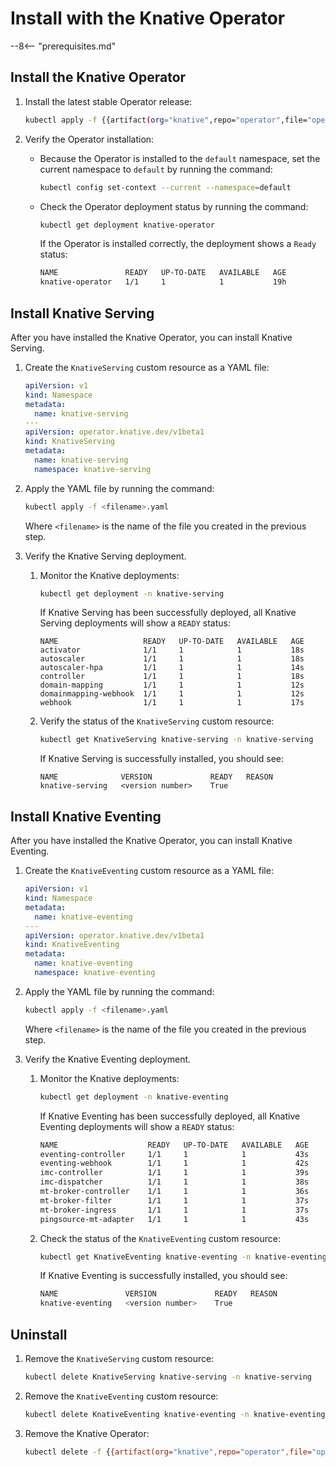 # Install with the Knative Operator

--8<-- "prerequisites.md"

## Install the Knative Operator

1. Install the latest stable Operator release:

    ```bash
    kubectl apply -f {{artifact(org="knative",repo="operator",file="operator.yaml" )}}
    ```

1. Verify the Operator installation:

    - Because the Operator is installed to the `default` namespace, set the current namespace to `default` by running the command:

        ```bash
        kubectl config set-context --current --namespace=default
        ```

    - Check the Operator deployment status by running the command:

        ```bash
        kubectl get deployment knative-operator
        ```

        If the Operator is installed correctly, the deployment shows a `Ready` status:

        ```{.bash .no-copy}
        NAME               READY   UP-TO-DATE   AVAILABLE   AGE
        knative-operator   1/1     1            1           19h
        ```

## Install Knative Serving

After you have installed the Knative Operator, you can install Knative Serving.

1. Create the `KnativeServing` custom resource as a YAML file:

    ```yaml
    apiVersion: v1
    kind: Namespace
    metadata:
      name: knative-serving
    ---
    apiVersion: operator.knative.dev/v1beta1
    kind: KnativeServing
    metadata:
      name: knative-serving
      namespace: knative-serving
    ```

1. Apply the YAML file by running the command:

    ```bash
    kubectl apply -f <filename>.yaml
    ```

    Where `<filename>` is the name of the file you created in the previous step.

1. Verify the Knative Serving deployment.

    1. Monitor the Knative deployments:

        ```bash
        kubectl get deployment -n knative-serving
        ```

        If Knative Serving has been successfully deployed, all Knative Serving deployments will show a `READY` status:

        ```{ .bash .no-copy }
        NAME                   READY   UP-TO-DATE   AVAILABLE   AGE
        activator              1/1     1            1           18s
        autoscaler             1/1     1            1           18s
        autoscaler-hpa         1/1     1            1           14s
        controller             1/1     1            1           18s
        domain-mapping         1/1     1            1           12s
        domainmapping-webhook  1/1     1            1           12s
        webhook                1/1     1            1           17s
        ```

    1. Verify the status of the `KnativeServing` custom resource:

        ```bash
        kubectl get KnativeServing knative-serving -n knative-serving
        ```

        If Knative Serving is successfully installed, you should see:

        ```{ .bash .no-copy }
        NAME              VERSION             READY   REASON
        knative-serving   <version number>    True
        ```

## Install Knative Eventing

After you have installed the Knative Operator, you can install Knative Eventing.

1. Create the `KnativeEventing` custom resource as a YAML file:

    ```yaml
    apiVersion: v1
    kind: Namespace
    metadata:
      name: knative-eventing
    ---
    apiVersion: operator.knative.dev/v1beta1
    kind: KnativeEventing
    metadata:
      name: knative-eventing
      namespace: knative-eventing
    ```

1. Apply the YAML file by running the command:

    ```bash
    kubectl apply -f <filename>.yaml
    ```

    Where `<filename>` is the name of the file you created in the previous step.

1. Verify the Knative Eventing deployment.

    1. Monitor the Knative deployments:

        ```bash
        kubectl get deployment -n knative-eventing
        ```

        If Knative Eventing has been successfully deployed, all Knative Eventing deployments will show a `READY` status:

        ```{.bash .no-copy}
        NAME                    READY   UP-TO-DATE   AVAILABLE   AGE
        eventing-controller     1/1     1            1           43s
        eventing-webhook        1/1     1            1           42s
        imc-controller          1/1     1            1           39s
        imc-dispatcher          1/1     1            1           38s
        mt-broker-controller    1/1     1            1           36s
        mt-broker-filter        1/1     1            1           37s
        mt-broker-ingress       1/1     1            1           37s
        pingsource-mt-adapter   1/1     1            1           43s
        ```

    1. Check the status of the `KnativeEventing` custom resource:

        ```bash
        kubectl get KnativeEventing knative-eventing -n knative-eventing
        ```

        If Knative Eventing is successfully installed, you should see:

        ```{.bash .no-copy}
        NAME               VERSION             READY   REASON
        knative-eventing   <version number>    True
        ```

## Uninstall

1. Remove the `KnativeServing` custom resource:

    ```bash
    kubectl delete KnativeServing knative-serving -n knative-serving
    ```

1. Remove the `KnativeEventing` custom resource:

    ```bash
    kubectl delete KnativeEventing knative-eventing -n knative-eventing
    ```

1. Remove the Knative Operator:

    ```bash
    kubectl delete -f {{artifact(org="knative",repo="operator",file="operator.yaml")}}
    ```
